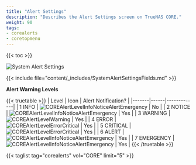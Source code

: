```yaml
---
title: "Alert Settings"
description: "Describes the Alert Settings screen on TrueNAS CORE."
weight: 90
tags:
- corealerts
- coretopmenu
---
```


{{< toc >}}

![System Alert Settings](/images/CORE/System/SystemAlertSettings.png "Alert Settings")

{{< include file="content/_includes/SystemAlertSettingsFields.md" >}}

**Alert Warning Levels**

{{< truetable >}}
| Level | Icon | Alert Notification? |
|-------|------|-------------|
| 1 INFO | ![COREAlertLevelInfoNoticeAlertEmergency](/images/CORE/System/COREAlertLevelInfoNoticeAlertEmergency.png "Alert Levels") | No |
| 2 NOTICE | ![COREAlertLevelInfoNoticeAlertEmergency](/images/CORE/System/COREAlertLevelInfoNoticeAlertEmergency.png "Alert Levels") | Yes |
| 3 WARNING | ![COREAlertLevelWarning](/images/CORE/System/COREAlertLevelWarning.png "Alert Levels") | Yes |
| 4 ERROR | ![COREAlertLevelErrorCritical](/images/CORE/System/COREAlertLevelErrorCritical.png "Alert Levels") | Yes |
| 5 CRITICAL | ![COREAlertLevelErrorCritical](/images/CORE/System/COREAlertLevelErrorCritical.png "Alert Levels") | Yes |
| 6 ALERT | ![COREAlertLevelInfoNoticeAlertEmergency](/images/CORE/System/COREAlertLevelInfoNoticeAlertEmergency.png "Alert Levels") | Yes |
| 7 EMERGENCY | ![COREAlertLevelInfoNoticeAlertEmergency](/images/CORE/System/COREAlertLevelInfoNoticeAlertEmergency.png "Alert Levels") | Yes |
{{< /truetable >}}

{{< taglist tag="corealerts" vol="CORE" limit="5" >}}

